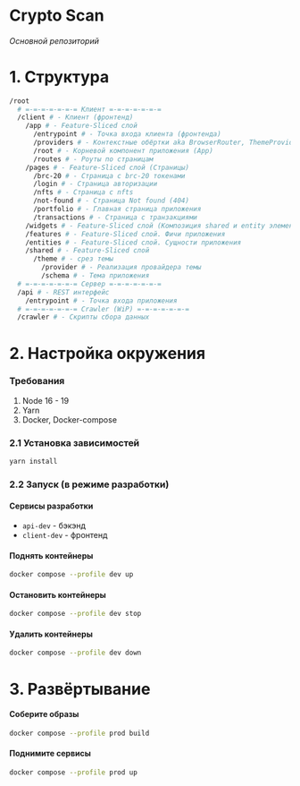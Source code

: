 # Crypto Scan

###### Основной репозиторий

# 1. Структура

```bash
/root
  # =-=-=-=-=-=-= Клиент =-=-=-=-=-=-=
  /client # - Клиент (фронтенд)
    /app # - Feature-Sliced слой
      /entrypoint # - Точка входа клиента (фронтенда)
      /providers # - Контекстные обёртки aka BrowserRouter, ThemeProvider
      /root # - Корневой компонент приложения (App)
      /routes # - Роуты по страницам
    /pages # - Feature-Sliced слой (Страницы)
      /brc-20 # - Страница с brc-20 токенами
      /login # - Страница авторизации
      /nfts # - Страница с nfts
      /not-found # - Страница Not found (404)
      /portfolio # - Главная страница приложения
      /transactions # - Страница с транзакциями
    /widgets # - Feature-Sliced слой (Композиция shared и entity элементов с бизнес логикой)
    /features # - Feature-Sliced слой. Фичи приложения
    /entities # - Feature-Sliced слой. Сущности приложения
    /shared # - Feature-Sliced слой
      /theme # - срез темы
        /provider # - Реализация провайдера темы
        /schema # - Тема приложения
  # =-=-=-=-=-=-= Сервер =-=-=-=-=-=-= 
  /api # - REST интерфейс
    /entrypoint # - Точка входа приложения
  # =-=-=-=-=-=-= Crawler (WiP) =-=-=-=-=-=-= 
  /crawler # - Скрипты сбора данных
```

# 2. Настройка окружения

### Требования

1. Node 16 - 19
2. Yarn
3. Docker, Docker-compose

### 2.1 Установка зависимостей

```bash
yarn install
```

### 2.2 Запуск (в режиме разработки)

#### Сервисы разработки

* `api-dev` - бэкэнд
* `client-dev` - фронтенд

#### Поднять контейнеры

```bash
docker compose --profile dev up
```

#### Остановить контейнеры

```bash
docker compose --profile dev stop
```

#### Удалить контейнеры

```bash
docker compose --profile dev down
```

# 3. Развёртывание

#### Соберите образы
```bash
docker compose --profile prod build
```

#### Поднимите сервисы
```bash
docker compose --profile prod up
```
